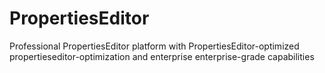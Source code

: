# PropertiesEditor
Professional PropertiesEditor platform with PropertiesEditor-optimized propertieseditor-optimization and enterprise enterprise-grade capabilities
